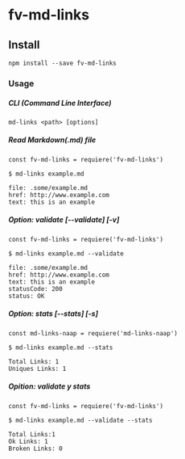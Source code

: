 # fv-md-links

## Install

`npm install --save fv-md-links`

### Usage


##### CLI (Command Line Interface)


`md-links <path> [options]`



##### Read Markdown(.md) file


```
const fv-md-links = requiere('fv-md-links')

$ md-links example.md

file: .some/example.md
href: http://www.example.com
text: this is an example
```

##### Option: validate [--validate] [-v]

```
const fv-md-links = requiere('fv-md-links')

$ md-links example.md --validate

file: .some/example.md
href: http://www.example.com
text: this is an example
statusCode: 200
status: OK
```

##### Option: stats [--stats] [-s]

```
const md-links-naap = requiere('md-links-naap')

$ md-links example.md --stats

Total Links: 1
Uniques Links: 1
```


##### Opition: validate y stats

```
const fv-md-links = requiere('fv-md-links')

$ md-links example.md --validate --stats

Total Links:1
Ok Links: 1
Broken Links: 0
```